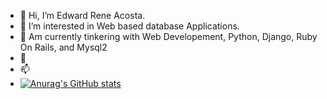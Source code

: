 - 👋 Hi, I’m Edward Rene Acosta.
- 👀 I’m interested in Web based database Applications.
- 🌱 Am currently tinkering with Web Developement, Python, Django, Ruby On Rails, and Mysql2 
- 💞️ 
- 📫 
- [![Anurag's GitHub stats](https://github-readme-stats.vercel.app/api?username=EdwardAcosta&count_private=true)](https://github.com/EdwardAcosta/github-readme-stats)
